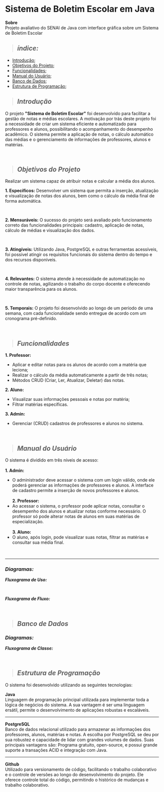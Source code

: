 # Sistema de Boletim Escolar em Java
**Sobre** <br>
Projeto avaliativo do SENAI de Java com interface gráfica sobre um Sistema de Boletim Escolar

>  ## _índice:_

- [Introdução](#introdução);
- [Objetivos do Projeto](#objetivos-do-projeto);
- [Funcionalidades](#funcionalidades);
- [Manual do Usuário](#manual-do-usuário);
- [Banco de Dados](#banco-de-dados);
- [Estrutura de Programação](#estrutura-de-programação);

>  ## _Introdução_
O projeto **"Sistema de Boletim Escolar"** foi desenvolvido para facilitar a gestão de notas e médias escolares. A motivação por trás deste projeto foi a necessidade de criar um sistema eficiente e automatizado para professores e alunos, possibilitando o acompanhamento do desempenho acadêmico. O sistema permite a aplicação de notas, o cálculo automático das médias e o gerenciamento de informações de professores, alunos e matérias.

<br>

>  ## _Objetivos do Projeto_
Realizar um sistema capaz de atribuir notas e calcular a média dos alunos. <br>

**1. Específicos:**
Desenvolver um sistema que permita a inserção, atualização e visualização de notas dos alunos, bem como o cálculo da média final de forma automática.

<br>

**2. Mensuráveis:**
O sucesso do projeto será avaliado pelo funcionamento correto das funcionalidades principais: cadastro, aplicação de notas, cálculo de médias e visualização dos dados.

<br>

**3. Atingíveis:**
Utilizando Java, PostgreSQL e outras ferramentas acessíveis, foi possível atingir os requisitos funcionais do sistema dentro do tempo e dos recursos disponíveis.

<br>

**4. Relevantes:**
O sistema atende à necessidade de automatização no controle de notas, agilizando o trabalho do corpo docente e oferecendo maior transparência para os alunos.

<br>

**5. Temporais:**
 O projeto foi desenvolvido ao longo de um período de uma semana, com cada funcionalidade sendo entregue de acordo com um cronograma pré-definido.

<br>

>  ## _Funcionalidades_

**1. Professor:**
- Aplicar e editar notas para os alunos de acordo com a matéria que leciona;
- Realizar o cálculo da média automaticamente a partir de três notas;
- Métodos CRUD (Criar, Ler, Atualizar, Deletar) das notas.

**2. Aluno:**
- Visualizar suas informações pessoais e notas por matéria;
- Filtrar matérias específicas.

**3. Admin:**
- Gerenciar (CRUD) cadastros de professores e alunos no sistema.

<br>

>  ## _Manual do Usuário_
O sistema é dividido em três níveis de acesso:<br><br>
**1. Admin:** <br>
 - O administrador deve acessar o sistema com um login válido, onde ele poderá gerenciar as informações de professores e alunos. A interface de cadastro permite a inserção de novos professores e alunos.
<br><br>
**2. Professor:** <br>
- Ao acessar o sistema, o professor pode aplicar notas, consultar o desempenho dos alunos e atualizar notas conforme necessário. O professor só pode alterar notas de alunos em suas matérias de especialização.
<br><br>
**3. Aluno:** <br>
- O aluno, após login, pode visualizar suas notas, filtrar as matérias e consultar sua média final.
<br>
<hr>

### _Diagramas:_

**_Fluxograma de Uso:_**

<br>

**_Fluxograma de Fluxo:_**

<br>

>  ## _Banco de Dados_

### _Diagramas:_

**_Fluxograma de Classe:_**

<br>

>  ## _Estrutura de Programação_
O sistema foi desenvolvido utilizando as seguintes tecnologias:

**Java**
<br>
Linguagem de programação principal utilizada para implementar toda a lógica de negócios do sistema. A sua vantagem é ser uma linguagem ersátil, permite o desenvolvimento de aplicações robustas e escaláveis.

<hr>

**PostgreSQL**
<br>
Banco de dados relacional utilizado para armazenar as informações dos professores, alunos, matérias e notas. A escolha por PostgreSQL se deu por sua robustez e capacidade de lidar com grandes volumes de dados. Suas principais vantagens são: Programa gratuito, open-source, e possui grande suporte a transações ACID e integração com Java.

<hr>

**Github**
<br>
Utilizado para versionamento de código, facilitando o trabalho colaborativo e o controle de versões ao longo do desenvolvimento do projeto. Ele oferece controle total do código, permitindo o histórico de mudanças e trabalho colaborativo.


